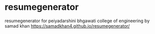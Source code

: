 # resumegenerator
resumegenerator for peiyadarshini bhgawati college of engineering by samad khan
https://samadkhan4.github.io/resumegenerator/
